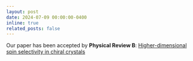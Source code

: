 ```yaml
---
layout: post
date: 2024-07-09 00:00:00-0400
inline: true
related_posts: false
---
```


Our paper has been accepted by <b>Physical Review B</b>: <a href='https://pubs.acs.org/doi/10.1021/acs.chemrev.3c00661'>Higher-dimensional spin selectivity in chiral crystals</a>
